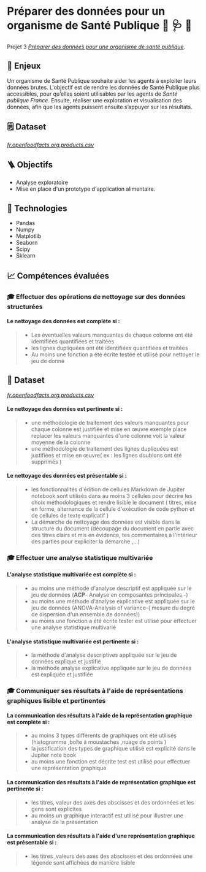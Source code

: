 # Préparer des données pour un organisme de Santé Publique 	:microscope: :stethoscope: :pill:

Projet 3 [_Préparer des données pour une organisme de santé publique_](https://openclassrooms.com/fr/paths/188/projects/717/assignment).


## :pushpin: Enjeux
Un organisme de Santé Publique souhaite aider les agents à exploiter leurs données brutes. L'objectif est de rendre les données de Santé Publique plus accessibles, pour qu’elles soient utilisables par les agents de *Santé publique France*. Ensuite, réaliser une exploration et visualisation des données, afin que les agents puissent ensuite s’appuyer sur les résultats.

## :spiral_notepad: Dataset
[_fr.openfoodfacts.org.products.csv_](https://s2-eu-west-1.amazonaws.com/static.oc-static.com/prod/courses/files/parcours-data-scientist/P2/fr.openfoodfacts.org.products.csv.zip)

## :ladder: Objectifs
* Analyse exploratoire
* Mise en place d'un prototype d'application alimentaire.

## :wrench: Technologies
- Pandas
- Numpy
- Matplotlib
- Seaborn
- Scipy
- Sklearn

## :chart_with_upwards_trend: Compétences évaluées

###  🎓 Effectuer des opérations de nettoyage sur des données structurées

#### Le nettoyage des données est complète si :
>- Les éventuelles valeurs manquantes de chaque colonne ont été identifiées quantifiées et traitées
>- les lignes dupliquées ont été identifiées quantifiées et traitées
>- Au moins une fonction a été écrite testée et utilisé pour nettoyer le jeu de donné
## 📄 Dataset
[_fr.openfoodfacts.org.products.csv_](https://s2-eu-west-1.amazonaws.com/static.oc-static.com/prod/courses/files/parcours-data-scientist/P2/fr.openfoodfacts.org.products.csv.zip)
#### Le nettoyage des données est pertinente si :
>- une méthodologie de traitement des valeurs manquantes pour chaque colonne est justifiée et mise en œuvre exemple place replacer les valeurs manquantes d'une colonne voit la valeur moyenne de la colonne
>- une méthodologie de traitement des lignes dupliquées est justifiées et mise en œuvre( ex : les lignes doublons ont été supprimés )

#### Le nettoyage des données est présentable si :
>- les fonctionnalités d'édition de cellules Markdown de Jupiter notebook sont utilisés dans au moins 3 cellules pour décrire les choix méthodologiques et rendre lisible le document ( titres, mise en forme, alternance de la cellule d'exécution de code python et de cellules de texte explicatif )
>- La démarche de nettoyage des données est visible dans la structure du document (découpage du document en partie avec des titres clairs et mis en évidence, tes commentaires à l'intérieur des parties pour expliciter la démarche ,…)

### 🎓 Effectuer une analyse statistique multivariée
#### L'analyse statistique multivariée est complète si :
>- au moins une méthode d'analyse descriptif est appliquée sur le jeu de données (**ACP**- Analyse en composantes principales -)
>- au moins une méthode d'analyse explicative est appliquée sur le jeu de données (ANOVA-Analysis of variance-( mesure du degré de dispersion d'un ensemble de données))
>- au moins une fonction a été écrite tester est utilisé pour
      effectuer une analyse statistique multivarié

#### L'analyse statistique multivariée est pertinente si :
>- la méthode d'analyse descriptives appliquée sur le jeu de   données expliqué et justifié
>- la méthode analyse explicative appliquée sur le jeu de données est expliquée et justifiée

### 🎓 Communiquer ses résultats à l'aide de représentations graphiques lisible et pertinentes
#### La communication des résultats à l'aide de la représentation graphique est complète si :
>- au moins 3 types différents de graphiques ont été utilisés (histogramme ,boîte à moustaches ,nuage de points )
>- la justification des types de graphique  utilisé est explicité dans le Jupiter note book
>- au moins une fonction est décrite test est utilisé pour effectuer une représentation graphique
#### La communication des résultats à l'aide de représentation graphique est pertinente si :
>- les titres, valeur des axes des abscisses et des ordonnées et les gens sont explicites
>- au moins un graphique interactif est utilisé pour illustrer une analyse de la présentation
#### La communication des résultats à l'aide d'une représentation graphique est présentable si :
>- les titres ,valeurs des axes des abscisses et des ordonnées une légende sont affichées de manière lisible